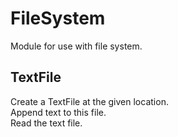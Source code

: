 # FileSystem
Module for use with file system.  

## TextFile
Create a TextFile at the given location.  
Append text to this file.  
Read the text file.  
